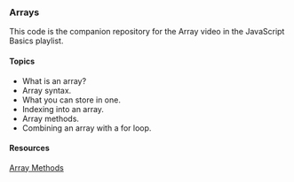 ### Arrays
This code is the companion repository for the Array video in the JavaScript Basics playlist.

#### Topics
- What is an array?
- Array syntax.
- What you can store in one.
- Indexing into an array.
- Array methods.
- Combining an array with a for loop.

#### Resources
[Array Methods](https://developer.mozilla.org/en-US/docs/Web/JavaScript/Reference/Global_Objects/Array#Methods)